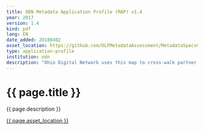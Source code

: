 ```yaml
---
title: ODN Metadata Application Profile (MAP) v1.4
year: 2017
version: 1.4
kind: pdf
lang: EN
date_added: 20180402
asset_location: https://github.com/DLFMetadataAssessment/MetadataSpecsClearinghouse/blob/master/assets/data/ODN_MAP.pdf
type: application-profile
institution: odn
description: "Ohio Digital Network uses this map to cross-walk partner metadata before it is harvested by DPLA."
---
```


<h1>{{ page.title }}</h1>

{{ page.description }}

<a href="{{ page.asset_location }}">{{ page.asset_location }}</a>